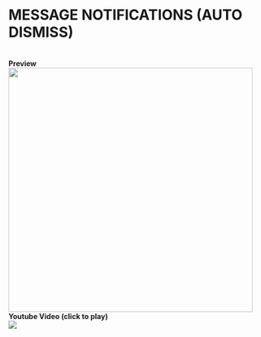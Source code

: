 # MESSAGE NOTIFICATIONS (AUTO DISMISS)
<br/><strong>Preview</strong><br/>
<img src="http://cdn.unydevelopernetwork.com/github/arduino-lcd/photo6165637158312978472.jpg" width="480">
<br/><strong>Youtube Video (click to play)</strong><br/>
<a href="https://www.youtube.com/watch?v=TjbZAxTxrJ0" target="_blank"><img src="https://img.youtube.com/vi/TjbZAxTxrJ0/0.jpg"></a>
